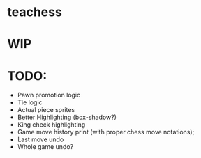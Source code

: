 # teachess
# WIP
# TODO:
- Pawn promotion logic
- Tie logic
- Actual piece sprites
- Better Highlighting (box-shadow?)
- King check highlighting
- Game move history print (with proper chess move notations);
- Last move undo
- Whole game undo?
